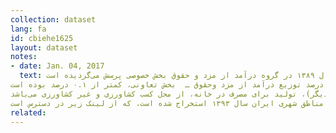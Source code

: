 ```yaml
---
collection: dataset
lang: fa
id: cbiehe1625
layout: dataset
notes: 
- date: Jan. 04, 2017
  text: توضیح برای درآمد از مزد وحقوق ـ  بخش تعاونی، تا سال ۱۳۸۹ در گروه درآمد از مزد و حقوق بخش خصوصی پرسش می‌گرديده است.
توضیح برای درصد توزیع درآمد از مزد وحقوق ـ  بخش تعاونی، كمتر از ۰.۱ درصد بوده است. 
توضیح برای سایر، ساير شامل برآورد ارزش اجاری مسكن دربرابر خدمت و رايگان و ارزش كالاها و خدمات در برابر مزد و حقوق، رايگان (نه از خانوار ديگر)، توليد برای مصرف در خانه، از محل كسب كشاورزی و غير كشاورزی می‌باشد.
درآمد و درصد توزیع سال ۱۳۸۴ از جدول شماره ۸ در صفحه ۲۶ نتایج بررسی بودجه خانوار در مناطق شهری ایران سال ۱۳۹۳ استخراج شده است، که از لینک زیر در دسترس است. http&#58;//cbi.ir/page/13423.aspx   
related:
---
```

